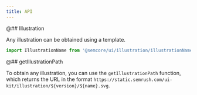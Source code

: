 ```yaml
---
title: API
---
```


@## Illustration

Any illustration can be obtained using a template.

```js
import IllustrationName from '@semcore/ui/illustration/illustrationName';
```

@## getIllustrationPath

To obtain any illustration, you can use the `getIllustrationPath` function, which returns the URL in the format `https://static.semrush.com/ui-kit/illustration/${version}/${name}.svg`.
